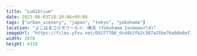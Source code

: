 ```yaml
---
title: "Ludibrium"
date: 2023-06-03T18:20:06+09:00
tags: ["urban_scenery", "japan", "tokyo", "yokohama"]
location: "よこはまコスモワールド、横浜 (Yokohama Cosmoworld)"
imageUrl: "https://files.yfxu.net/DSCF7788_dcd4b2fb2c387a25be76a0de8ef294ab.jpg"
width: 2870
height: 4310
---
```


